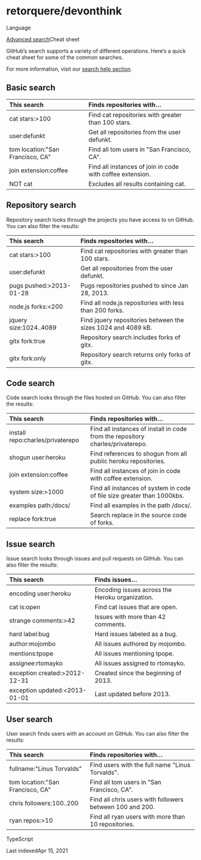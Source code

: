 # retorquere/devonthink

Language

[Advanced search](https://github.com/search/advanced?l=TypeScript&r=retorquere%2Fdevonthink&type=Code)Cheat sheet

GitHub’s search supports a variety of different operations. Here’s a quick cheat sheet for some of the common searches.

For more information, visit our [search help section](https://docs.github.com/articles/about-searching-on-github/).

## Basic search

| This search | Finds repositories with… |
| :--- | :--- |
| cat stars:&gt;100 | Find cat repositories with greater than 100 stars. |
| user:defunkt | Get all repositories from the user defunkt. |
| tom location:"San Francisco, CA" | Find all tom users in "San Francisco, CA". |
| join extension:coffee | Find all instances of join in code with coffee extension. |
| NOT cat | Excludes all results containing cat. |

## Repository search 

Repository search looks through the projects you have access to on GitHub. You can also filter the results:

| This search | Finds repositories with… |
| :--- | :--- |
| cat stars:&gt;100 | Find cat repositories with greater than 100 stars. |
| user:defunkt | Get all repositories from the user defunkt. |
| pugs pushed:&gt;2013-01-28 | Pugs repositories pushed to since Jan 28, 2013. |
| node.js forks:&lt;200 | Find all node.js repositories with less than 200 forks. |
| jquery size:1024..4089 | Find jquery repositories between the sizes 1024 and 4089 kB. |
| gitx fork:true | Repository search includes forks of gitx. |
| gitx fork:only | Repository search returns only forks of gitx. |

## Code search 

Code search looks through the files hosted on GitHub. You can also filter the results:

| This search | Finds repositories with… |
| :--- | :--- |
| install repo:charles/privaterepo | Find all instances of install in code from the repository charles/privaterepo. |
| shogun user:heroku | Find references to shogun from all public heroku repositories. |
| join extension:coffee | Find all instances of join in code with coffee extension. |
| system size:&gt;1000 | Find all instances of system in code of file size greater than 1000kbs. |
| examples path:/docs/ | Find all examples in the path /docs/. |
| replace fork:true | Search replace in the source code of forks. |

## Issue search 

Issue search looks through issues and pull requests on GitHub. You can also filter the results:

| This search | Finds issues… |
| :--- | :--- |
| encoding user:heroku | Encoding issues across the Heroku organization. |
| cat is:open | Find cat issues that are open. |
| strange comments:&gt;42 | Issues with more than 42 comments. |
| hard label:bug | Hard issues labeled as a bug. |
| author:mojombo | All issues authored by mojombo. |
| mentions:tpope | All issues mentioning tpope. |
| assignee:rtomayko | All issues assigned to rtomayko. |
| exception created:&gt;2012-12-31 | Created since the beginning of 2013. |
| exception updated:&lt;2013-01-01 | Last updated before 2013. |

## User search 

User search finds users with an account on GitHub. You can also filter the results:

| This search | Finds repositories with… |
| :--- | :--- |
| fullname:"Linus Torvalds" | Find users with the full name "Linus Torvalds". |
| tom location:"San Francisco, CA" | Find all tom users in "San Francisco, CA". |
| chris followers:100..200 | Find all chris users with followers between 100 and 200. |
| ryan repos:&gt;10 | Find all ryan users with more than 10 repositories. |

 TypeScript

 Last indexedApr 15, 2021

